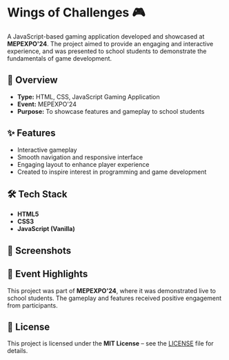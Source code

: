 # Wings of Challenges 🎮

A JavaScript-based gaming application developed and showcased at **MEPEXPO'24**. The project aimed to provide an engaging and interactive experience, and was presented to school students to demonstrate the fundamentals of game development.

## 🚀 Overview
- **Type:** HTML, CSS, JavaScript Gaming Application
- **Event:** MEPEXPO'24
- **Purpose:** To showcase features and gameplay to school students

## ✨ Features
- Interactive gameplay
- Smooth navigation and responsive interface
- Engaging layout to enhance player experience
- Created to inspire interest in programming and game development

## 🛠 Tech Stack
- **HTML5**
- **CSS3**
- **JavaScript (Vanilla)**

## 📸 Screenshots





## 📅 Event Highlights
This project was part of **MEPEXPO'24**, where it was demonstrated live to school students. The gameplay and features received positive engagement from participants.

## 📜 License
This project is licensed under the **MIT License** – see the [LICENSE](LICENSE) file for details.
